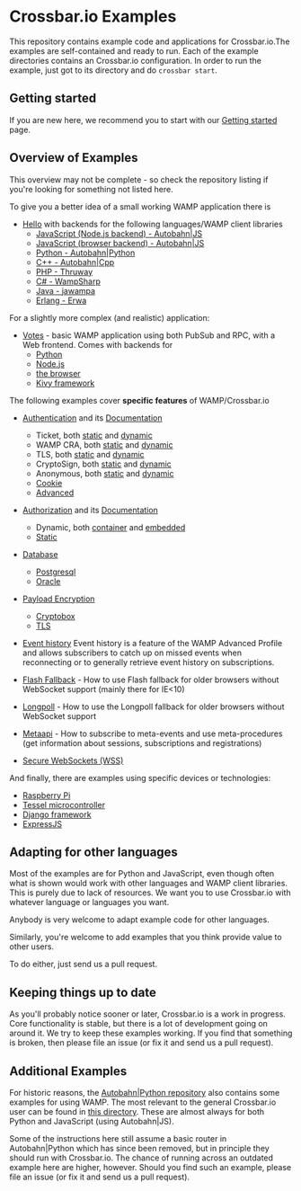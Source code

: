# Crossbar.io Examples

This repository contains example code and applications for Crossbar.io.The examples are self-contained and ready to run. Each of the example directories contains an Crossbar.io configuration. In order to run the example, just got to its directory and do `crossbar start`.

## Getting started
If you are new here, we recommend you to start with our [Getting started](https://crossbar.io/docs/Getting-Started/) page.

## Overview of Examples
This overview may not be complete - so check the repository listing if you're looking for something not listed here.


To give you a better idea of a small working WAMP application there is 

* [Hello](https://github.com/crossbario/crossbarexamples/tree/master/hello) with backends for the following languages/WAMP client libraries
   + [JavaScript (Node.js backend) - Autobahn|JS](https://github.com/crossbario/crossbarexamples/tree/master/hello/nodejs)
   + [JavaScript (browser backend) - Autobahn|JS](https://github.com/crossbario/crossbarexamples/tree/master/hello/browser)
   + [Python - Autobahn|Python](https://github.com/crossbario/crossbarexamples/tree/master/hello/python)
   + [C++ - Autobahn|Cpp](https://github.com/crossbario/crossbarexamples/tree/master/hello/cpp)
   + [PHP - Thruway](https://github.com/crossbario/crossbarexamples/tree/master/hello/php)
   + [C# - WampSharp](https://github.com/crossbario/crossbarexamples/tree/master/hello/csharp)
   + [Java - jawampa](https://github.com/crossbario/crossbarexamples/tree/master/hello/java)
   + [Erlang - Erwa](https://github.com/crossbario/crossbarexamples/tree/master/hello/erlang)

For a slightly more complex (and realistic) application:

* [Votes](https://github.com/crossbario/crossbar-examples/tree/master/demos/votes) - basic WAMP application using both PubSub and RPC, with a Web frontend. Comes with backends for 
   + [Python](https://github.com/crossbario/crossbar-examples/tree/master/demos/votes/python)
   + [Node.js](https://github.com/crossbario/crossbar-examples/tree/master/demos/votes/nodejs) 
   + [the browser](https://github.com/crossbario/crossbar-examples/tree/master/demos/votes/browser)
   + [Kivy framework](https://github.com/crossbario/crossbar-examples/tree/master/demos/votes/kivy)


The following examples cover **specific features** of WAMP/Crossbar.io

* [Authentication](https://github.com/crossbario/crossbar-examples/tree/master/authentication) and its [Documentation](https://crossbar.io/docs/Authentication/)

   + Ticket, both [static](https://github.com/crossbario/crossbar-examples/tree/master/authentication/ticket/static) and [dynamic](https://github.com/crossbario/crossbar-examples/tree/master/authentication/ticket/dynamic)
   + WAMP CRA, both [static](https://github.com/crossbario/crossbar-examples/tree/master/authentication/wampcra/static) and [dynamic](https://github.com/crossbario/crossbar-examples/tree/master/authentication/wampcra/dynamic)
   + TLS, both [static](https://github.com/crossbario/crossbar-examples/tree/master/authentication/tls/static) and [dynamic](https://github.com/crossbario/crossbar-examples/tree/master/authentication/tls/dynamic)
   + CryptoSign, both [static](https://github.com/crossbario/crossbar-examples/tree/master/authentication/cryptosign/static) and [dynamic](https://github.com/crossbario/crossbar-examples/tree/master/authentication/cryptosign/dynamic)
   + Anonymous, both [static](https://github.com/crossbario/crossbar-examples/tree/master/authentication/anonymous/static) and [dynamic](https://github.com/crossbario/crossbar-examples/tree/master/authentication/anonymous/dynamic)
   + [Cookie](https://github.com/crossbario/crossbar-examples/tree/master/authentication/cookie)
   + [Advanced](https://github.com/crossbario/crossbar-examples/tree/master/authentication/advanced)


* [Authorization](https://github.com/codelectron/crossbar-examples/tree/master/authorization) and its [Documentation](https://crossbar.io/docs/Authorization/)
   + Dynamic, both [container](https://github.com/crossbario/crossbar-examples/tree/master/authorization/dynamic/container) and [embedded](https://github.com/crossbario/crossbar-examples/tree/master/authorization/dynamic/embedded)
   + [Static](https://crossbar.io/docs/Authorization/#static-authorization)

* [Database](https://github.com/crossbario/crossbar-examples/tree/master/database) 
   + [Postgresql](https://github.com/crossbario/crossbar-examples/tree/master/database/postgresql) 
   + [Oracle](https://github.com/crossbario/crossbar-examples/tree/master/database/oracle/publisher) 
   
* [Payload Encryption](https://github.com/crossbario/crossbar-examples/tree/master/encryption/)
   + [Cryptobox](https://github.com/crossbario/crossbar-examples/tree/master/encryption/cryptobox)
   + [TLS](https://github.com/crossbario/crossbar-examples/tree/master/encryption/tls)
   
* [Event history](https://github.com/crossbario/crossbar-examples/tree/master/event-history) 
  Event history is a feature of the WAMP Advanced Profile and allows subscribers to catch up on missed events when reconnecting or to generally retrieve event history on subscriptions.

   
   
* [Flash Fallback](https://github.com/crossbario/crossbarexamples/tree/master/flash) - How to use Flash fallback for older browsers without WebSocket support (mainly there for IE<10)
* [Longpoll](https://github.com/crossbario/crossbarexamples/tree/master/longpoll) - How to use the Longpoll fallback for older browsers without WebSocket support
* [Metaapi](https://github.com/crossbario/crossbarexamples/tree/master/metaapi) - How to subscribe to meta-events and use meta-procedures (get information about sessions, subscriptions and registrations)
* [Secure WebSockets (WSS)](https://github.com/crossbario/crossbarexamples/tree/master/wss/python)

And finally, there are examples using specific devices or technologies:

* [Raspberry Pi](https://github.com/codelectron/crossbar-examples/tree/master/iotcookbook/device/pi)
* [Tessel microcontroller](https://github.com/codelectron/crossbar-examples/tree/master/iotcookbook/device/tessel)
* [Django framework](https://github.com/codelectron/crossbar-examples/tree/master/django/realtimemonitor)
* [ExpressJS](https://github.com/codelectron/crossbar-examples/tree/master/expressjs)


## Adapting for other languages

Most of the examples are for Python and JavaScript, even though often what is shown would work with other languages and WAMP client libraries. This is purely due to lack of resources. We want you to use Crossbar.io with whatever language or languages you want.

Anybody is very welcome to adapt example code for other languages.

Similarly, you're welcome to add examples that you think provide value to other users.

To do either, just send us a pull request.

## Keeping things up to date

As you'll probably notice sooner or later, Crossbar.io is a work in progress. Core functionality is stable, but there is a lot of development going on around it. We try to keep these examples working. If you find that something is broken, then please file an issue (or fix it and send us a pull request).

## Additional Examples

For historic reasons, the [Autobahn|Python repository](https://github.com/crossbario/autobahn-python) also contains some examples for using WAMP. The most relevant to the general Crossbar.io user can be found in [this directory](https://github.com/tavendo/AutobahnPython/tree/master/examples/twisted/wamp). These are almost always for both Python and JavaScript (using Autobahn|JS).

Some of the instructions here still assume a basic router in Autobahn|Python which has since been removed, but in principle they should run with Crossbar.io. The chance of running across an outdated example here are higher, however. Should you find such an example, please file an issue (or fix it and send us a pull request). 
